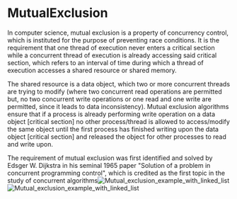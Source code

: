 # MutualExclusion
In computer science, mutual exclusion is a property of concurrency control, which is instituted for the purpose of preventing race conditions. It is the requirement that one thread of execution never enters a critical section while a concurrent thread of execution is already accessing said critical section, which refers to an interval of time during which a thread of execution accesses a shared resource or shared memory.

The shared resource is a data object, which two or more concurrent threads are trying to modify (where two concurrent read operations are permitted but, no two concurrent write operations or one read and one write are permitted, since it leads to data inconsistency). Mutual exclusion algorithms ensure that if a process is already performing write operation on a data object [critical section] no other process/thread is allowed to access/modify the same object until the first process has finished writing upon the data object [critical section] and released the object for other processes to read and write upon.

The requirement of mutual exclusion was first identified and solved by Edsger W. Dijkstra in his seminal 1965 paper "Solution of a problem in concurrent programming control", which is credited as the first topic in the study of concurrent algorithms![Mutual_exclusion_example_with_linked_list](https://github.com/ibra303/MutualExclusion/assets/94124916/622e4ff9-9e9a-4c16-82c8-b297676cf85b)
![Mutual_exclusion_example_with_linked_list](https://github.com/ibra303/MutualExclusion/assets/94124916/7ce5849f-9b04-4adb-b6cc-4a0388c58abd)
